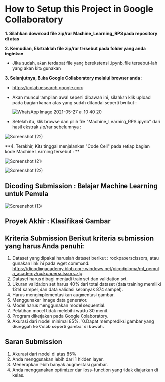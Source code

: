 # How to Setup this Project in Google Collaboratory

**1. Silahkan download file zip/rar Machine_Learning_RPS pada repository di atas**

**2. Kemudian, Ekstraklah file zip/rar tersebut pada folder yang anda inginkan**   

  - Jika sudah, akan terdapat file yang berekstensi .ipynb, file tersebut-lah yang akan kita gunakan

**3. Selanjutnya, Buka Google Collaboratory melalui browser anda :**

  - https://colab.research.google.com

  - Akan muncul tampilan awal seperti dibawah ini, silahkan klik upload pada bagian kanan atas yang sudah ditandai seperti berikut :
  
    ![WhatsApp Image 2021-05-27 at 10 40 20](https://user-images.githubusercontent.com/71642382/119763165-37e70600-bed9-11eb-9dad-69c689887c0b.jpeg)
    
  - Setelah itu, klik browse dan pilih file "Machine_Learning_RPS.ipynb" dari hasil ekstrak zip/rar sebelumnya :
  
   ![Screenshot (22)](https://user-images.githubusercontent.com/71642382/119763838-7cbf6c80-beda-11eb-8d67-0ce6fa68f629.png)


**4.  Terakhir, Kita tinggal menjalankan "Code Cell" pada setiap bagian kode Machine Learning tersebut : **

![Screenshot (21)](https://user-images.githubusercontent.com/71642382/119763941-b2645580-beda-11eb-80f1-d2d86f73bfb2.png)

![Screenshot (22)](https://user-images.githubusercontent.com/71642382/119763953-b6907300-beda-11eb-9131-f4295c24181a.png)

## Dicoding Submission : Belajar Machine Learning untuk Pemula 
![Screenshot (13)](https://user-images.githubusercontent.com/71642382/119755964-0d8f4b80-becd-11eb-8fcf-03172658bfd0.png) 

## Proyek Akhir : Klasifikasi Gambar 
## Kriteria Submission Berikut kriteria submission yang harus Anda penuhi:  
1. Dataset yang dipakai haruslah dataset berikut : rockpaperscissors, atau gunakan link ini pada wget command:  https://dicodingacademy.blob.core.windows.net/picodiploma/ml_pemula_academy/rockpaperscissors.zip  
2. Dataset harus dibagi menjadi train set dan validation set.  
3. Ukuran validation set harus 40% dari total dataset (data training memiliki 1314 sampel, dan data validasi sebanyak 874 sampel).
4. Harus mengimplementasikan augmentasi gambar. 
5. Menggunakan image data generator. 
6. Model harus menggunakan model sequential. 
7. Pelatihan model tidak melebihi waktu 30 menit. 
8. Program dikerjakan pada Google Colaboratory. 
9. Akurasi dari model minimal 85%. 10.Dapat memprediksi gambar yang diunggah ke Colab seperti gambar di bawah.  

## Saran Submission 
1. Akurasi dari model di atas 85% 
2. Anda menggunakan lebih dari 1 hidden layer. 
3. Menerapkan lebih banyak augmentasi gambar. 
4. Anda menggunakan optimizer dan loss-function yang tidak diajarkan di kelas.
